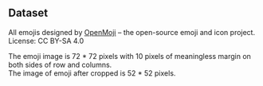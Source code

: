 ## Dataset
All emojis designed by [OpenMoji](https://openmoji.org/) – the open-source emoji and icon project. License: CC BY-SA 4.0

The emoji image is 72 * 72 pixels with 10 pixels of meaningless margin on both sides of row and columns.  
The image of emoji after cropped is 52 * 52 pixels.
